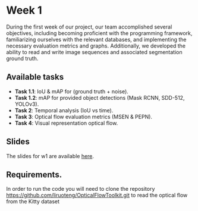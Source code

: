 # Week 1

During the first week of our project, our team accomplished several objectives, including becoming proficient with the programming framework, familiarizing ourselves with the relevant databases, and implementing the necessary evaluation metrics and graphs. Additionally, we developed the ability to read and write image sequences and associated segmentation ground truth.

## Available tasks

* **Task 1.1**: IoU & mAP for (ground truth + noise).
* **Task 1.2**: mAP for provided object detections (Mask RCNN, SDD-512, YOLOv3).
* **Task 2**: Temporal analysis (IoU vs time).
* **Task 3**: Optical flow evaluation metrics (MSEN & PEPN).
* **Task 4**: Visual representation optical flow.

## Slides

The slides for w1 are available [here](https://docs.google.com/presentation/d/1tblLMqS2rwEGRwNK6NIIsIg-r4ZXQbJeovDwc3PPRDc/edit#slide=id.p).

## Requirements. 

In order to run the code you will need to clone the repository https://github.com/liruoteng/OpticalFlowToolkit.git to read the optical flow from the Kitty dataset 
